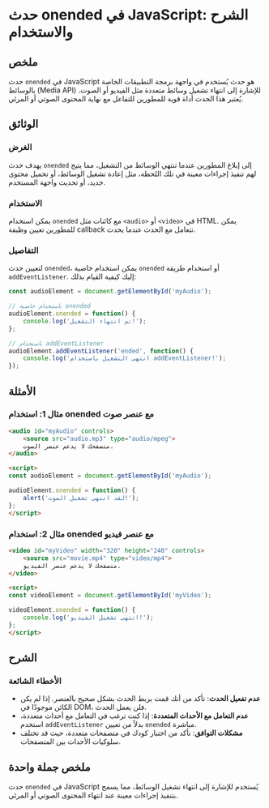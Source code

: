 <!--
Meta Description: # حدث onended في JavaScript: الشرح والاستخدام ## ملخص حدث `onended` في JavaScript هو حدث يُستخدم في واجهة برمجة التطبيقات الخاصة بالوسائط (Media API) ...
Meta Keywords: onended, حدث, تشغيل, الحدث, استخدام
-->

# حدث onended في JavaScript: الشرح والاستخدام

## ملخص
حدث `onended` في JavaScript هو حدث يُستخدم في واجهة برمجة التطبيقات الخاصة بالوسائط (Media API) للإشارة إلى انتهاء تشغيل وسائط متعددة مثل الفيديو أو الصوت. يُعتبر هذا الحدث أداة قوية للمطورين للتفاعل مع نهاية المحتوى الصوتي أو المرئي.

## الوثائق
### الغرض
يهدف حدث `onended` إلى إبلاغ المطورين عندما تنتهي الوسائط من التشغيل، مما يتيح لهم تنفيذ إجراءات معينة في تلك اللحظة، مثل إعادة تشغيل الوسائط، أو تحميل محتوى جديد، أو تحديث واجهة المستخدم.

### الاستخدام
يمكن استخدام `onended` مع كائنات مثل `<audio>` أو `<video>` في HTML. يمكن للمطورين تعيين وظيفة callback تتعامل مع الحدث عندما يحدث.

### التفاصيل
لتعيين حدث `onended`، يمكن استخدام خاصية `onended` أو استخدام طريقة `addEventListener`. إليك كيفية القيام بذلك:

```javascript
const audioElement = document.getElementById('myAudio');

// باستخدام خاصية onended
audioElement.onended = function() {
    console.log('تم انتهاء التشغيل!');
};

// باستخدام addEventListener
audioElement.addEventListener('ended', function() {
    console.log('انتهى التشغيل باستخدام addEventListener!');
});
```

## الأمثلة
### مثال 1: استخدام onended مع عنصر صوت
```html
<audio id="myAudio" controls>
    <source src="audio.mp3" type="audio/mpeg">
    متصفحك لا يدعم عنصر الصوت.
</audio>

<script>
const audioElement = document.getElementById('myAudio');

audioElement.onended = function() {
    alert('لقد انتهى تشغيل الصوت!');
};
</script>
```

### مثال 2: استخدام onended مع عنصر فيديو
```html
<video id="myVideo" width="320" height="240" controls>
    <source src="movie.mp4" type="video/mp4">
    متصفحك لا يدعم عنصر الفيديو.
</video>

<script>
const videoElement = document.getElementById('myVideo');

videoElement.onended = function() {
    console.log('انتهى تشغيل الفيديو!');
};
</script>
```

## الشرح
### الأخطاء الشائعة
- **عدم تفعيل الحدث**: تأكد من أنك قمت بربط الحدث بشكل صحيح بالعنصر. إذا لم يكن الكائن موجودًا في DOM، فلن يعمل الحدث.
- **عدم التعامل مع الأحداث المتعددة**: إذا كنت ترغب في التعامل مع أحداث متعددة، استخدم `addEventListener` بدلاً من تعيين `onended` مباشرة.
- **مشكلات التوافق**: تأكد من اختبار كودك في متصفحات متعددة، حيث قد تختلف سلوكيات الأحداث بين المتصفحات.

## ملخص جملة واحدة
حدث `onended` في JavaScript يُستخدم للإشارة إلى انتهاء تشغيل الوسائط، مما يسمح بتنفيذ إجراءات معينة عند انتهاء المحتوى الصوتي أو المرئي.